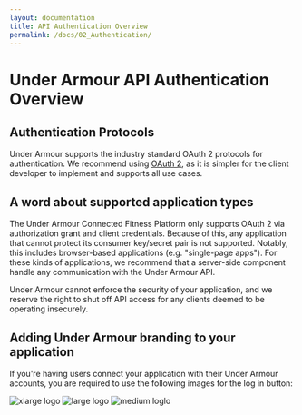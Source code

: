 ```yaml
---
layout: documentation
title: API Authentication Overview
permalink: /docs/02_Authentication/
---
```


# Under Armour API Authentication Overview

## Authentication Protocols

Under Armour supports the industry standard OAuth 2 protocols for authentication. We recommend using [OAuth 2](https://tools.ietf.org/html/rfc6749), as it is simpler for the client developer to implement and supports all use cases.

## A word about supported application types

The Under Armour Connected Fitness Platform only supports OAuth 2 via authorization grant and client credentials. Because of this, any application that cannot protect its consumer key/secret pair is not supported. Notably, this includes browser-based applications (e.g. "single-page apps"). For these kinds of applications, we recommend that a server-side component handle any communication with the Under Armour API.

Under Armour cannot enforce the security of your application, and we reserve the right to shut off API access for any clients deemed to be operating insecurely.

## Adding Under Armour branding to your application

If you're having users connect your application with their Under Armour accounts, you are required to use the following images for the log in button:

![xlarge logo](//developer-ua.mapmyfitness.com.s3.amazonaws.com/assets/login_buttons/UA-login_btn-xlarge.png)
![large logo](//developer-ua.mapmyfitness.com.s3.amazonaws.com/assets/login_buttons/UA-login_btn-large.png)
![medium loglo](//developer-ua.mapmyfitness.com.s3.amazonaws.com/assets/login_buttons/UA-login_btn-medium.png)
